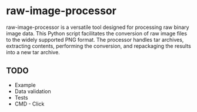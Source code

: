 # raw-image-processor
raw-image-processor is a versatile tool designed for processing raw binary image data. This Python script facilitates the conversion of raw image files to the widely supported PNG format. The processor handles tar archives, extracting contents, performing the conversion, and repackaging the results into a new tar archive.

## TODO
- Example
- Data validation
- Tests
- CMD - Click